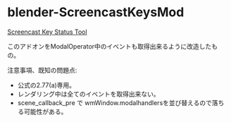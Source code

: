 # blender-ScreencastKeysMod

[Screencast Key Status Tool](http://wiki.blender.org/index.php/Extensions:2.6/Py/Scripts/3D_interaction/Screencast_Key_Status_Tool "Screencast Key Status Tool")

このアドオンをModalOperator中のイベントも取得出来るように改造したもの。

注意事項、既知の問題点:
* 公式の2.77(a)専用。
* レンダリング中は全てのイベントを取得出来ない。
* scene_callback_pre で wmWindow.modalhandlersを並び替えるので落ちる可能性がある。